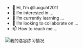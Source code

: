 - 👋 Hi, I’m @luoguht2011
- 👀 I’m interested in ...
- 🌱 I’m currently learning ...
- 💞️ I’m looking to collaborate on ...
- 📫 How to reach me ...

<!---
luoguht2011/luoguht2011 is a ✨ special ✨ repository because its `README.md` (this file) appears on your GitHub profile.
You can click the Preview link to take a look at your changes.
--->

<img src="https://luogu.wao3.cn/api/practice?id=313209" alt="我的洛谷练习情况"/>

